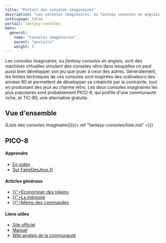 ```yaml
---
title: "Portail des consoles imaginaires"
description: "Les consoles imaginaires, ou fantasy consoles en anglais, sont des machines virtuelles simulant des consoles rétro dans lesquelles on peut aussi bien développer son jeu que jouer à ceux des autres."
onthispage: false
portail: fantasy-consoles
menu:
  general:
    name: "Consoles imaginaires"
    parent: "portails"
    weight: 5
---
```


Les consoles imaginaires, ou *fantasy consoles* en anglais, sont des machines virtuelles simulant des consoles rétro dans lesquelles on peut aussi bien développer son jeu que jouer à ceux des autres. Généralement, les limites techniques de ces consoles sont inspirées des ordinateurs des années 80 et permettent de développer sa créativité par la contrainte, tout en produisant des jeux au charme rétro. Les deux consoles imaginaires les plus populaires sont probablement PICO-8, qui profite d'une communauté riche, et TIC-80, une alternative gratuite.

## Vue d'ensemble

[Liste des consoles imaginaires]({{< ref "fantasy-consoles/liste.md" >}})

## PICO-8

<div id="index-flex-container">
    <section>
      <h4>Apprendre</h4>
      <ul>
        <li><a href="https://www.youtube.com/playlist?list=PLHKUrXMrDS5t3ibCCh412ZAy0slIv3jeE">En vidéo</a></li>
        <li><a href="https://fairedesjeux.fr/pico-8/">Sur FaireDesJeux.fr</a></li>
      </ul>
    </section>
    <section>
      <h4>Articles généraux</h4>
      <ul>
        <li><a href="{{< ref "fantasy-consoles/pico-8/tokens.md" >}}">Economiser des tokens</a></li>
        <li><a href="{{< ref "fantasy-consoles/pico-8/memoire.md" >}}">La mémoire</a></li>
        <li><a href="{{< ref "fantasy-consoles/pico-8/memo.md" >}}">Mémo des commandes</a></li>
    </section>
    <section>
    	<h4>Liens utiles</h4>
      <ul>
        <li><a href="https://www.lexaloffle.com/pico-8.php">Site officiel</a></li>
        <li><a href="https://www.lexaloffle.com/pico-8.php?page=manual">Manuel</a></li>
        <li><a href="https://pico-8.fandom.com/wiki/Pico-8_Wikia">Wiki anglais de la communauté</a></li>
      </ul>
    </section>
</div>